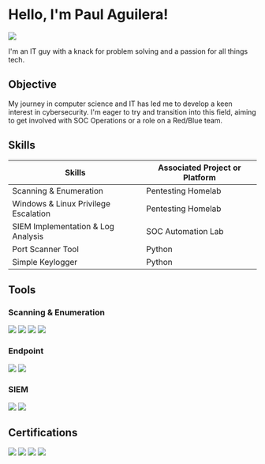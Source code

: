 # Hello, I'm Paul Aguilera!
<a href="https://linkedin.com/in/aguilerp"><img src="https://img.shields.io/badge/-LinkedIn-0072b1?&style=for-the-badge&logo=linkedin&logoColor=white" /></a>


I'm an IT guy with a knack for problem solving and a passion for all things tech. 

## Objective
My journey in computer science and IT has led me to develop a keen interest in cybersecurity. I'm eager to try and transition into this field, aiming to get involved with SOC Operations or a role on a Red/Blue team.

## Skills

| Skills                                        | Associated Project or Platform |
|-----------------------------------------------|----------------------------|
| Scanning & Enumeration                        | Pentesting Homelab |
| Windows & Linux Privilege Escalation          | Pentesting Homelab |
| SIEM Implementation & Log Analysis            | SOC Automation Lab |
| Port Scanner Tool                             | Python |
| Simple Keylogger                              | Python |



## Tools

### Scanning & Enumeration
<div>
    <img src="https://img.shields.io/badge/-Wireshark-1679A7?&style=for-the-badge&logo=Wireshark&logoColor=white" />
    <img src="https://img.shields.io/badge/Nmap-007ACC?style=for-the-badge&logo=nmap&logoColor=white" />
    <img src="https://img.shields.io/badge/Burp%20Suite-FF6600?style=for-the-badge&logo=bug&logoColor=white" />
    <img src="https://img.shields.io/badge/Nessus-00B5AD?style=for-the-badge&logo=lock&logoColor=white" />
</div>

### Endpoint
<div>
    <img src="https://img.shields.io/badge/-Microsoft_Defender_for_Endpoint-00A4EF?&style=for-the-badge&logo=Microsoft&logoColor=white" />
    <img src="https://img.shields.io/badge/-Velociraptor-4B275F?&style=for-the-badge&logo=Velociraptor&logoColor=white" />
</div>

### SIEM
<div>
    <img src="https://img.shields.io/badge/-Microsoft_Sentinel-0078D4?&style=for-the-badge&logo=Microsoft&logoColor=white" />
    <img src="https://img.shields.io/badge/-Elastic-005571?&style=for-the-badge&logo=Elastic&logoColor=white" />
</div>

## Certifications
<div>
  <img src="https://img.shields.io/badge/-Security%2B-FF0000?&style=for-the-badge&logo=CompTIA&logoColor=white" />
  <img src="https://img.shields.io/badge/ISC2%20CC-00693E?style=for-the-badge&logo=security&logoColor=white)" />
  <img src="https://img.shields.io/badge/Google%20Cybersecurity-4285F4?style=for-the-badge&logo=google&logoColor=white)" />
  <img src="https://img.shields.io/badge/PNPT-0F1C4D?style=for-the-badge&logo=crossed-swords&logoColor=white)" />


</div>


